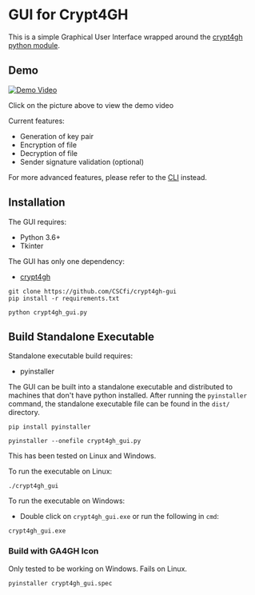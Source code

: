 # GUI for Crypt4GH

This is a simple Graphical User Interface wrapped around the [crypt4gh python module](https://github.com/EGA-archive/crypt4gh).

## Demo
[![Demo Video](https://kannu.csc.fi/apps/files_sharing/publicpreview/4fx4MiMjpRdXc2x?x=1914&y=531&a=true&file=crypt4gh-gui-video-thumbnail.jpg)](https://kannu.csc.fi/s/kYYW64PPaeccEnY)

Click on the picture above to view the demo video

Current features:
- Generation of key pair
- Encryption of file
- Decryption of file
- Sender signature validation (optional)

For more advanced features, please refer to the [CLI](https://github.com/EGA-archive/crypt4gh#usage) instead.

## Installation

The GUI requires:
- Python 3.6+
- Tkinter

The GUI has only one dependency:
- [crypt4gh](https://github.com/EGA-archive/crypt4gh)

```
git clone https://github.com/CSCfi/crypt4gh-gui
pip install -r requirements.txt

python crypt4gh_gui.py
```

## Build Standalone Executable

Standalone executable build requires:
- pyinstaller

The GUI can be built into a standalone executable and distributed to machines that don't have python installed. After running the `pyinstaller` command, the standalone executable file can be found in the `dist/` directory.

```
pip install pyinstaller

pyinstaller --onefile crypt4gh_gui.py
```

This has been tested on Linux and Windows.

To run the executable on Linux:
```
./crypt4gh_gui
```

To run the executable on Windows:
- Double click on `crypt4gh_gui.exe` or run the following in `cmd`:
```
crypt4gh_gui.exe
```

### Build with GA4GH Icon

Only tested to be working on Windows. Fails on Linux.

```
pyinstaller crypt4gh_gui.spec
```
